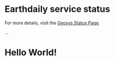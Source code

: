 



# Earthdaily service status

<div id="status-page"></div>

<script>
fetch("https://geosys.statuspage.io/")
  .then(response => response.text())
  .then(html => {
      document.getElementById("status-page").innerHTML = html;
  })
  .catch(error => console.error("Error loading status page:", error));
</script>

For more details, visit the [Geosys Status Page](https://geosys.statuspage.io/).
<html>
    <head>...</head>
    <body>
        <h1>Hello World!</h1>
       <script type="text/javascript" src="https://geosys-cfe.atlassian.net/s/d41d8cd98f00b204e9800998ecf8427e-T/xghl7j/b/0/c95134bc67d3a521bb3f4331beb9b804/_/download/batch/com.atlassian.jira.collector.plugin.jira-issue-collector-plugin:issuecollector/com.atlassian.jira.collector.plugin.jira-issue-collector-plugin:issuecollector.js?locale=en-US&collectorId=ea76eb65"></script>
    </body>
</html>

